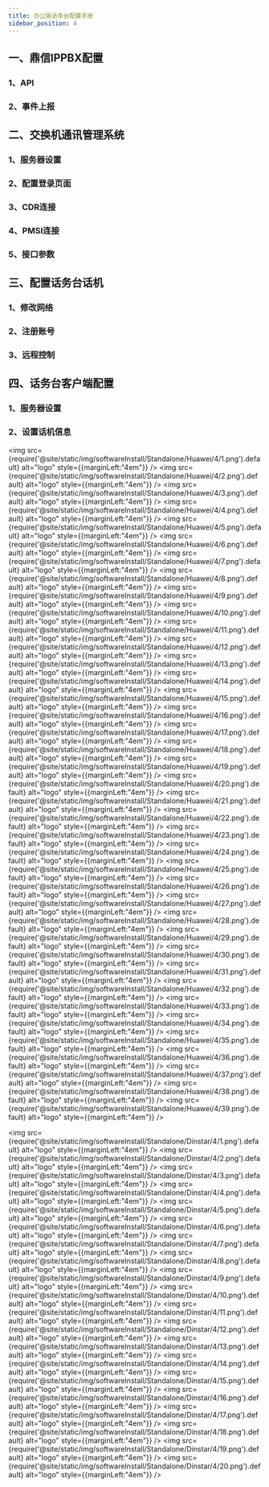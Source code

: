 ```yaml
---
title: 办公版话务台配置手册
sidebar_position: 4
---
```




## 一、鼎信IPPBX配置
### 1、API
### 2、事件上报



## 二、交换机通讯管理系统
### 1、服务器设置
### 2、配置登录页面
### 3、CDR连接
### 4、PMSI连接
### 5、接口参数


## 三、配置话务台话机
### 1、修改网络
### 2、注册账号
### 3、远程控制


## 四、话务台客户端配置
### 1、服务器设置
### 2、设置话机信息







<img src={require('@site/static/img/softwareInstall/Standalone/Huawei/4/1.png').default} alt="logo" style={{marginLeft:"4em"}} />
<img src={require('@site/static/img/softwareInstall/Standalone/Huawei/4/2.png').default} alt="logo" style={{marginLeft:"4em"}} />
<img src={require('@site/static/img/softwareInstall/Standalone/Huawei/4/3.png').default} alt="logo" style={{marginLeft:"4em"}} />
<img src={require('@site/static/img/softwareInstall/Standalone/Huawei/4/4.png').default} alt="logo" style={{marginLeft:"4em"}} />
<img src={require('@site/static/img/softwareInstall/Standalone/Huawei/4/5.png').default} alt="logo" style={{marginLeft:"4em"}} />
<img src={require('@site/static/img/softwareInstall/Standalone/Huawei/4/6.png').default} alt="logo" style={{marginLeft:"4em"}} />
<img src={require('@site/static/img/softwareInstall/Standalone/Huawei/4/7.png').default} alt="logo" style={{marginLeft:"4em"}} />
<img src={require('@site/static/img/softwareInstall/Standalone/Huawei/4/8.png').default} alt="logo" style={{marginLeft:"4em"}} />
<img src={require('@site/static/img/softwareInstall/Standalone/Huawei/4/9.png').default} alt="logo" style={{marginLeft:"4em"}} />
<img src={require('@site/static/img/softwareInstall/Standalone/Huawei/4/10.png').default} alt="logo" style={{marginLeft:"4em"}} />
<img src={require('@site/static/img/softwareInstall/Standalone/Huawei/4/11.png').default} alt="logo" style={{marginLeft:"4em"}} />
<img src={require('@site/static/img/softwareInstall/Standalone/Huawei/4/12.png').default} alt="logo" style={{marginLeft:"4em"}} />
<img src={require('@site/static/img/softwareInstall/Standalone/Huawei/4/13.png').default} alt="logo" style={{marginLeft:"4em"}} />
<img src={require('@site/static/img/softwareInstall/Standalone/Huawei/4/14.png').default} alt="logo" style={{marginLeft:"4em"}} />
<img src={require('@site/static/img/softwareInstall/Standalone/Huawei/4/15.png').default} alt="logo" style={{marginLeft:"4em"}} />
<img src={require('@site/static/img/softwareInstall/Standalone/Huawei/4/16.png').default} alt="logo" style={{marginLeft:"4em"}} />
<img src={require('@site/static/img/softwareInstall/Standalone/Huawei/4/17.png').default} alt="logo" style={{marginLeft:"4em"}} />
<img src={require('@site/static/img/softwareInstall/Standalone/Huawei/4/18.png').default} alt="logo" style={{marginLeft:"4em"}} />
<img src={require('@site/static/img/softwareInstall/Standalone/Huawei/4/19.png').default} alt="logo" style={{marginLeft:"4em"}} />
<img src={require('@site/static/img/softwareInstall/Standalone/Huawei/4/20.png').default} alt="logo" style={{marginLeft:"4em"}} />
<img src={require('@site/static/img/softwareInstall/Standalone/Huawei/4/21.png').default} alt="logo" style={{marginLeft:"4em"}} />
<img src={require('@site/static/img/softwareInstall/Standalone/Huawei/4/22.png').default} alt="logo" style={{marginLeft:"4em"}} />
<img src={require('@site/static/img/softwareInstall/Standalone/Huawei/4/23.png').default} alt="logo" style={{marginLeft:"4em"}} />
<img src={require('@site/static/img/softwareInstall/Standalone/Huawei/4/24.png').default} alt="logo" style={{marginLeft:"4em"}} />
<img src={require('@site/static/img/softwareInstall/Standalone/Huawei/4/25.png').default} alt="logo" style={{marginLeft:"4em"}} />
<img src={require('@site/static/img/softwareInstall/Standalone/Huawei/4/26.png').default} alt="logo" style={{marginLeft:"4em"}} />
<img src={require('@site/static/img/softwareInstall/Standalone/Huawei/4/27.png').default} alt="logo" style={{marginLeft:"4em"}} />
<img src={require('@site/static/img/softwareInstall/Standalone/Huawei/4/28.png').default} alt="logo" style={{marginLeft:"4em"}} />
<img src={require('@site/static/img/softwareInstall/Standalone/Huawei/4/29.png').default} alt="logo" style={{marginLeft:"4em"}} />
<img src={require('@site/static/img/softwareInstall/Standalone/Huawei/4/30.png').default} alt="logo" style={{marginLeft:"4em"}} />
<img src={require('@site/static/img/softwareInstall/Standalone/Huawei/4/31.png').default} alt="logo" style={{marginLeft:"4em"}} />
<img src={require('@site/static/img/softwareInstall/Standalone/Huawei/4/32.png').default} alt="logo" style={{marginLeft:"4em"}} />
<img src={require('@site/static/img/softwareInstall/Standalone/Huawei/4/33.png').default} alt="logo" style={{marginLeft:"4em"}} />
<img src={require('@site/static/img/softwareInstall/Standalone/Huawei/4/34.png').default} alt="logo" style={{marginLeft:"4em"}} />
<img src={require('@site/static/img/softwareInstall/Standalone/Huawei/4/35.png').default} alt="logo" style={{marginLeft:"4em"}} />
<img src={require('@site/static/img/softwareInstall/Standalone/Huawei/4/36.png').default} alt="logo" style={{marginLeft:"4em"}} />
<img src={require('@site/static/img/softwareInstall/Standalone/Huawei/4/37.png').default} alt="logo" style={{marginLeft:"4em"}} />
<img src={require('@site/static/img/softwareInstall/Standalone/Huawei/4/38.png').default} alt="logo" style={{marginLeft:"4em"}} />
<img src={require('@site/static/img/softwareInstall/Standalone/Huawei/4/39.png').default} alt="logo" style={{marginLeft:"4em"}} />




































<img src={require('@site/static/img/softwareInstall/Standalone/Dinstar/4/1.png').default} alt="logo" style={{marginLeft:"4em"}} />
<img src={require('@site/static/img/softwareInstall/Standalone/Dinstar/4/2.png').default} alt="logo" style={{marginLeft:"4em"}} />
<img src={require('@site/static/img/softwareInstall/Standalone/Dinstar/4/3.png').default} alt="logo" style={{marginLeft:"4em"}} />
<img src={require('@site/static/img/softwareInstall/Standalone/Dinstar/4/4.png').default} alt="logo" style={{marginLeft:"4em"}} />
<img src={require('@site/static/img/softwareInstall/Standalone/Dinstar/4/5.png').default} alt="logo" style={{marginLeft:"4em"}} />
<img src={require('@site/static/img/softwareInstall/Standalone/Dinstar/4/6.png').default} alt="logo" style={{marginLeft:"4em"}} />
<img src={require('@site/static/img/softwareInstall/Standalone/Dinstar/4/7.png').default} alt="logo" style={{marginLeft:"4em"}} />
<img src={require('@site/static/img/softwareInstall/Standalone/Dinstar/4/8.png').default} alt="logo" style={{marginLeft:"4em"}} />
<img src={require('@site/static/img/softwareInstall/Standalone/Dinstar/4/9.png').default} alt="logo" style={{marginLeft:"4em"}} />
<img src={require('@site/static/img/softwareInstall/Standalone/Dinstar/4/10.png').default} alt="logo" style={{marginLeft:"4em"}} />
<img src={require('@site/static/img/softwareInstall/Standalone/Dinstar/4/11.png').default} alt="logo" style={{marginLeft:"4em"}} />
<img src={require('@site/static/img/softwareInstall/Standalone/Dinstar/4/12.png').default} alt="logo" style={{marginLeft:"4em"}} />
<img src={require('@site/static/img/softwareInstall/Standalone/Dinstar/4/13.png').default} alt="logo" style={{marginLeft:"4em"}} />
<img src={require('@site/static/img/softwareInstall/Standalone/Dinstar/4/14.png').default} alt="logo" style={{marginLeft:"4em"}} />
<img src={require('@site/static/img/softwareInstall/Standalone/Dinstar/4/15.png').default} alt="logo" style={{marginLeft:"4em"}} />
<img src={require('@site/static/img/softwareInstall/Standalone/Dinstar/4/16.png').default} alt="logo" style={{marginLeft:"4em"}} />
<img src={require('@site/static/img/softwareInstall/Standalone/Dinstar/4/17.png').default} alt="logo" style={{marginLeft:"4em"}} />
<img src={require('@site/static/img/softwareInstall/Standalone/Dinstar/4/18.png').default} alt="logo" style={{marginLeft:"4em"}} />
<img src={require('@site/static/img/softwareInstall/Standalone/Dinstar/4/19.png').default} alt="logo" style={{marginLeft:"4em"}} />
<img src={require('@site/static/img/softwareInstall/Standalone/Dinstar/4/20.png').default} alt="logo" style={{marginLeft:"4em"}} />